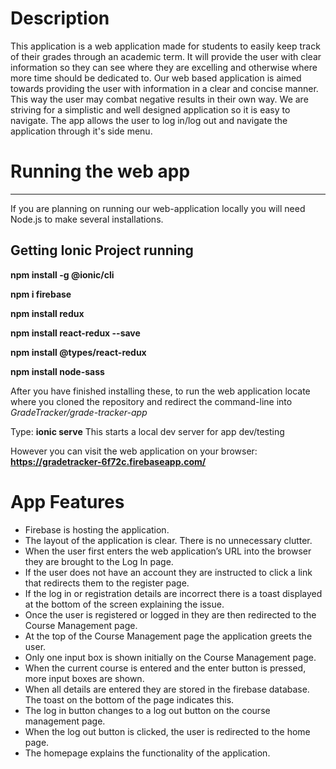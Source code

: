 Description
==============
This application is a web application made for students to easily keep track of their grades through an academic term. It will provide the user with clear information so they can see where they are excelling and otherwise where more time should be dedicated to. Our web based application is aimed towards providing the user with information in a clear and concise manner. This way the user may combat negative results in their own way. We are striving for a simplistic and well designed application so it is easy to navigate. The app allows the user to log in/log out and navigate the application through it's side menu. 
# Running the web app
***
If you are planning on running our web-application locally you will need Node.js to make several installations. 

## Getting Ionic Project running

**npm install -g @ionic/cli**

**npm i firebase**

**npm install redux**

**npm install react-redux --save**

**npm install @types/react-redux**

**npm install node-sass**

After you have finished installing these, to run the web application locate where you cloned the repository and redirect the command-line into *GradeTracker/grade-tracker-app*

Type: **ionic serve** This starts a local dev server for app dev/testing 

However you can visit the web application on your browser: **https://gradetracker-6f72c.firebaseapp.com/**



# App Features

<ul>
    <li> Firebase is hosting the application. </li>
    <li> The layout of the application is clear. There is no unnecessary clutter. </li>
    <li> When the user first enters the web application’s URL into the browser they are brought to the Log In page. </li>
    <li> If  the  user  does  not  have  an  account  they  are  instructed  to  click  a  link  that redirects them to the register page. </li>
    <li> If the log in or registration details are incorrect there is a toast displayed at the bottom of the screen explaining the issue. </li>
    <li> Once the user is registered or logged in they are then redirected to the Course Management page. </li>
    <li> At the top of the Course Management page the application greets the user. </li>
    <li> Only one input box is shown initially on the Course Management page. </li>
    <li> When  the  current  course  is entered and the enter button is pressed, more input boxes are shown. </li>
    <li> When all details are entered they are stored in the firebase database. The toast on the bottom of the page indicates this. </li>
    <li> The log in button changes to a log out button on the course management page.</li>
    <li> When the log out button is clicked, the user is redirected to the home page.</li>
    <li> The homepage explains the functionality of the application. </li>
 </ul> 
